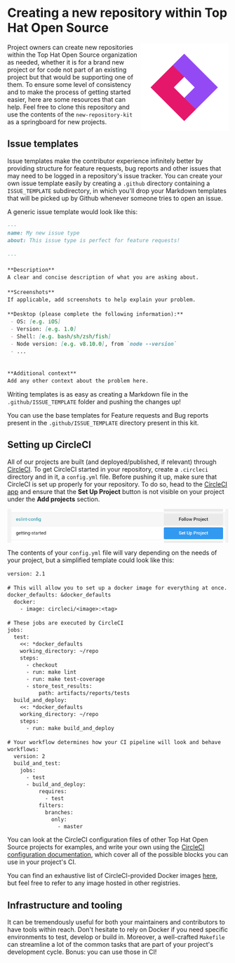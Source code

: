 

# Creating a new repository within Top Hat Open Source

<span><img align="right" src="../branding/assets/top-hat-open-source-logo-diamond.png" alt="Logo"></span>
Project owners can create new repositories within the Top Hat Open Source organization as needed, whether it is for a brand new project or for code not part of an existing project but that would be supporting one of them. To ensure some level of consistency and to make the process of getting started easier, here are some resources that can help. Feel free to clone this repository and use the contents of the `new-repository-kit` as a springboard for new projects.

## Issue templates

Issue templates make the contributor experience infinitely better by providing structure for feature requests, bug reports and other issues that may need to be logged in a repository's issue tracker. You can create your own issue template easily by creating a `.github` directory containing a `ISSUE_TEMPLATE` subdirectory, in which you'll drop your Markdown templates that will be picked up by Github whenever someone tries to open an issue.

A generic issue template would look like this:

```markdown
---
name: My new issue type
about: This issue type is perfect for feature requests!

---

**Description**
A clear and concise description of what you are asking about.

**Screenshots**
If applicable, add screenshots to help explain your problem.

**Desktop (please complete the following information):**
 - OS: [e.g. iOS]
 - Version: [e.g. 1.0]
 - Shell: [e.g. bash/sh/zsh/fish]
 - Node version: [e.g. v8.10.0], from `node --version`
 - ...


**Additional context**
Add any other context about the problem here.
```

Writing templates is as easy as creating a Markdown file in the `.github/ISSUE_TEMPLATE` folder and pushing the changes up!

You can use the base templates for Feature requests and Bug reports present in the `.github/ISSUE_TEMPLATE` directory present in this kit.

## Setting up CircleCI

All of our projects are built (and deployed/published, if relevant) through [CircleCI](www.circleci.com/‎). To get CircleCI started in your repository, create a `.circleci` directory and in it, a `config.yml` file. Before pushing it up, make sure that CircleCI is set up properly for your repository. To do so, head to the [CircleCI app](www.circleci.com/‎) and ensure that the __Set Up Project__ button is not visible on your project under the __Add projects__ section.

<div style="display: flex; justify-content: center;">
<img src="./assets/circleci-setup.png"/>
</div>

The contents of your `config.yml` file will vary depending on the needs of your project, but a simplified template could look like this:

```
version: 2.1

# This will allow you to set up a docker image for everything at once.
docker_defaults: &docker_defaults
  docker:
    - image: circleci/<image>:<tag>

# These jobs are executed by CircleCI
jobs:
  test:
    <<: *docker_defaults
    working_directory: ~/repo
    steps:
      - checkout
      - run: make lint
      - run: make test-coverage
      - store_test_results:
          path: artifacts/reports/tests
  build_and_deploy:
    <<: *docker_defaults
    working_directory: ~/repo
    steps:
      - run: make build_and_deploy

# Your workflow determines how your CI pipeline will look and behave
workflows:
  version: 2
  build_and_test:
    jobs:
      - test
      - build_and_deploy:
          requires:
            - test
          filters:
            branches:
              only:
                - master
```

You can look at the CircleCI configuration files of other Top Hat Open Source projects for examples, and write your own using the [CircleCI configuration documentation](https://circleci.com/docs/2.0/configuration-reference/), which cover all of the possible blocks you can use in your project's CI.

You can find an exhaustive list of CircleCI-provided Docker images [here](https://circleci.com/docs/2.0/circleci-images/), but feel free to refer to any image hosted in other registries.

## Infrastructure and tooling

It can be tremendously useful for both your maintainers and contributors to have tools within reach. Don't hesitate to rely on Docker if you need specific environments to test, develop or build in. Moreover, a well-crafted `Makefile` can streamline a lot of the common tasks that are part of your project's development cycle. Bonus: you can use those in CI!